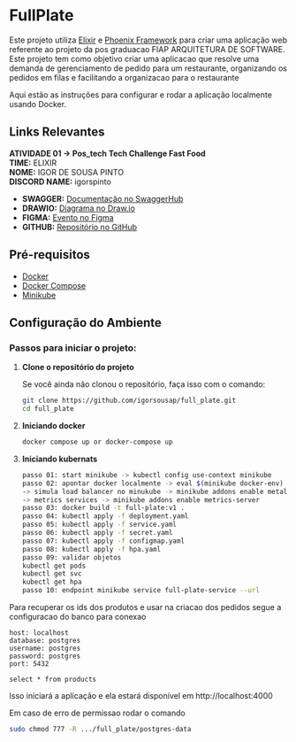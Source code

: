 # FullPlate

Este projeto utiliza [Elixir](https://elixir-lang.org/) e [Phoenix Framework](https://www.phoenixframework.org/) para criar uma aplicação web referente ao projeto da pos graduacao FIAP ARQUITETURA DE SOFTWARE.
Este projeto tem como objetivo criar uma aplicacao que resolve uma demanda de gerenciamento de pedido para um restaurante, organizando os pedidos em filas e facilitando a organizacao para o restaurante

Aqui estão as instruções para configurar e rodar a aplicação localmente usando Docker.

## Links Relevantes

**ATIVIDADE 01 -> Pos_tech Tech Challenge Fast Food**  
**TIME:** ELIXIR  
**NOME:** IGOR DE SOUSA PINTO  
**DISCORD NAME:** igorspinto  

- **SWAGGER:** [Documentação no SwaggerHub](https://app.swaggerhub.com/apis/IGORSOUSAPINTO140/full_plate/1.0.0)
- **DRAWIO:** [Diagrama no Draw.io](https://drive.google.com/file/d/1E9i8Jp-_gwBR-zGy5yjTs3kpkzwACpIf/view?usp=drive_link)
- **FIGMA:** [Evento no Figma](https://www.figma.com/board/97LXAMigMP3FbAa8Ytp4Tq/Event-Storming-FIAP?node-id=0-1&t=aeubb6RDalzolFHq-1)
- **GITHUB:** [Repositório no GitHub](https://github.com/igorsousap/full_plate)

## Pré-requisitos

- [Docker](https://www.docker.com/get-started)
- [Docker Compose](https://docs.docker.com/compose/)
- [Minikube](https://minikube.sigs.k8s.io/docs/start/?arch=%2Flinux%2Fx86-64%2Fstable%2Fbinary+download)

## Configuração do Ambiente

### Passos para iniciar o projeto:

1. **Clone o repositório do projeto**

   Se você ainda não clonou o repositório, faça isso com o comando:

   ```bash
   git clone https://github.com/igorsousap/full_plate.git
   cd full_plate

2. **Iniciando docker**

    ```bash
   docker compose up or docker-compose up

3. **Iniciando kubernats**

    ```bash
   passo 01: start minikube -> kubectl config use-context minikube
   passo 02: apontar docker localmente -> eval $(minikube docker-env) 
   -> simula load balancer no minukube -> minikube addons enable metallb
   -> metrics services -> minikube addons enable metrics-server
   passo 03: docker build -t full-plate:v1 .
   passo 04: kubectl apply -f deployment.yaml
   passo 05: kubectl apply -f service.yaml
   passo 06: kubectl apply -f secret.yaml
   passo 07: kubectl apply -f configmap.yaml
   passo 08: kubectl apply -f hpa.yaml
   passo 09: validar objetos 
   kubectl get pods
   kubectl get svc
   kubectl get hpa
   passo 10: endpoint minikube service full-plate-service --url

Para recuperar os ids dos produtos e usar na criacao dos pedidos segue a configuracao do banco para conexao
```
host: localhost
database: postgres
username: postgres
password: postgres
port: 5432

select * from products
```
Isso iniciará a aplicação e ela estará disponível em http://localhost:4000


Em caso de erro de permissao rodar o comando

   ```bash
  sudo chmod 777 -R .../full_plate/postgres-data
  
